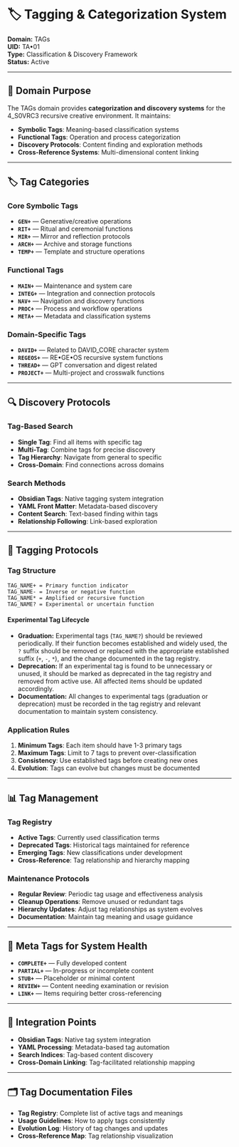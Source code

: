 # 🏷️ Tagging & Categorization System
**Domain:** TAGs  
**UID:** TA•01  
**Type:** Classification & Discovery Framework  
**Status:** Active

---

## 🎯 Domain Purpose
The TAGs domain provides **categorization and discovery systems** for the 4_S0VRC3 recursive creative environment. It maintains:

- **Symbolic Tags**: Meaning-based classification systems
- **Functional Tags**: Operation and process categorization
- **Discovery Protocols**: Content finding and exploration methods
- **Cross-Reference Systems**: Multi-dimensional content linking

---

## 🏷️ Tag Categories

### Core Symbolic Tags
- **`GEN+`** — Generative/creative operations
- **`RIT+`** — Ritual and ceremonial functions
- **`MIR+`** — Mirror and reflection protocols
- **`ARCH+`** — Archive and storage functions
- **`TEMP+`** — Template and structure operations

### Functional Tags
- **`MAIN+`** — Maintenance and system care
- **`INTEG+`** — Integration and connection protocols
- **`NAV+`** — Navigation and discovery functions
- **`PROC+`** — Process and workflow operations
- **`META+`** — Metadata and classification systems

### Domain-Specific Tags
- **`DAVID+`** — Related to DAVID_CORE character system
- **`REGEOS+`** — RE•GE•OS recursive system functions
- **`THREAD+`** — GPT conversation and digest related
- **`PROJECT+`** — Multi-project and crosswalk functions

---

## 🔍 Discovery Protocols

### Tag-Based Search
- **Single Tag**: Find all items with specific tag
- **Multi-Tag**: Combine tags for precise discovery
- **Tag Hierarchy**: Navigate from general to specific
- **Cross-Domain**: Find connections across domains

### Search Methods
- **Obsidian Tags**: Native tagging system integration
- **YAML Front Matter**: Metadata-based discovery
- **Content Search**: Text-based finding within tags
- **Relationship Following**: Link-based exploration

---

## 🧬 Tagging Protocols

### Tag Structure
```
TAG_NAME+ = Primary function indicator
TAG_NAME- = Inverse or negative function
TAG_NAME* = Amplified or recursive function
TAG_NAME? = Experimental or uncertain function
```

#### Experimental Tag Lifecycle
- **Graduation:** Experimental tags (`TAG_NAME?`) should be reviewed periodically. If their function becomes established and widely used, the `?` suffix should be removed or replaced with the appropriate established suffix (`+`, `-`, `*`), and the change documented in the tag registry.
- **Deprecation:** If an experimental tag is found to be unnecessary or unused, it should be marked as deprecated in the tag registry and removed from active use. All affected items should be updated accordingly.
- **Documentation:** All changes to experimental tags (graduation or deprecation) must be recorded in the tag registry and relevant documentation to maintain system consistency.
### Application Rules
1. **Minimum Tags**: Each item should have 1-3 primary tags
2. **Maximum Tags**: Limit to 7 tags to prevent over-classification
3. **Consistency**: Use established tags before creating new ones
4. **Evolution**: Tags can evolve but changes must be documented

---

## 📊 Tag Management

### Tag Registry
- **Active Tags**: Currently used classification terms
- **Deprecated Tags**: Historical tags maintained for reference
- **Emerging Tags**: New classifications under development
- **Cross-Reference**: Tag relationship and hierarchy mapping

### Maintenance Protocols
- **Regular Review**: Periodic tag usage and effectiveness analysis
- **Cleanup Operations**: Remove unused or redundant tags
- **Hierarchy Updates**: Adjust tag relationships as system evolves
- **Documentation**: Maintain tag meaning and usage guidance

---

## 📌 Meta Tags for System Health
- **`COMPLETE+`** — Fully developed content
- **`PARTIAL+`** — In-progress or incomplete content  
- **`STUB+`** — Placeholder or minimal content
- **`REVIEW+`** — Content needing examination or revision
- **`LINK+`** — Items requiring better cross-referencing

---

## 🔄 Integration Points
- **Obsidian Tags**: Native tag system integration
- **YAML Processing**: Metadata-based tag automation
- **Search Indices**: Tag-based content discovery
- **Cross-Domain Linking**: Tag-facilitated relationship mapping

---

## 🗂️ Tag Documentation Files
- **Tag Registry**: Complete list of active tags and meanings
- **Usage Guidelines**: How to apply tags consistently
- **Evolution Log**: History of tag changes and updates
- **Cross-Reference Map**: Tag relationship visualization
